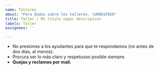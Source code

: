 ```yaml
---
name: Talleres
about: "Para dudas sobre los talleres. \U0001F6E0"
title: Taller | Mi título súper descriptivo
labels: Taller
assignees: ''

---
```


- No presiones a los ayudantes para que te respondamos (no antes de dos días, al menos).
- Procura ser lo más claro y respetuoso posible siempre.
- **Quejas y reclamos por mail.**
